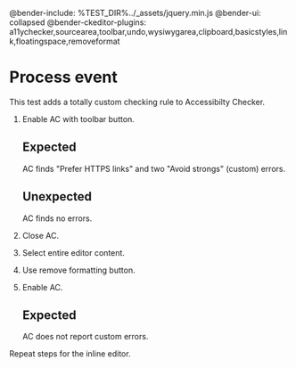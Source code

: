 @bender-include: %TEST_DIR%../_assets/jquery.min.js
@bender-ui: collapsed
@bender-ckeditor-plugins: a11ychecker,sourcearea,toolbar,undo,wysiwygarea,clipboard,basicstyles,link,floatingspace,removeformat

# Process event

This test adds a totally custom checking rule to Accessibilty Checker.

1. Enable AC with toolbar button.

	## Expected

	AC finds "Prefer HTTPS links" and two "Avoid strongs" (custom) errors.

	## Unexpected

	AC finds no errors.

1. Close AC.
1. Select entire editor content.
1. Use remove formatting button.
1. Enable AC.

	## Expected

	AC does not report custom errors.

Repeat steps for the inline editor.